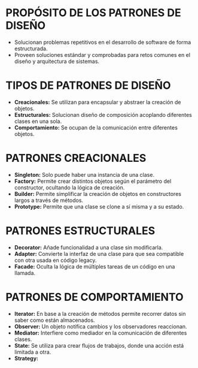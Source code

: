 # PROPÓSITO DE LOS PATRONES DE DISEÑO

- Solucionan problemas repetitivos en el desarrollo de software de forma estructurada.
- Proveen soluciones estándar y comprobadas para retos comunes en el diseño y arquitectura de sistemas.

# TIPOS DE PATRONES DE DISEÑO

-   **Creacionales:** Se utilizan para encapsular y abstraer la creación de objetos.
-  **Estructurales:** Solucionan diseño de composición acoplando diferentes clases en una sola.
- **Comportamiento:** Se ocupan de la comunicación entre diferentes objetos.

# PATRONES CREACIONALES

- **Singleton:** Solo puede haber una instancia de una clase.
-   **Factory:** Permite crear distintos objetos según el parámetro del constructor, ocultando la lógica de creación.
-   **Builder:** Permite simplificar la creación de objetos en constructores largos a través de métodos.
- **Prototype:** Permite que una clase se clone a sí misma y a su estado.

# PATRONES ESTRUCTURALES

- **Decorator:** Añade funcionalidad a una clase sin modificarla.
-   **Adapter:** Convierte la interfaz de una clase para que sea compatible con otra usada en código legacy.
-    **Facade:** Oculta la lógica de múltiples tareas de un código en una llamada.

# PATRONES DE COMPORTAMIENTO

- **Iterator:** En base a la creación de métodos permite recorrer datos sin saber como están almacenados.
- **Observer:** Un objeto notifica cambios y los observadores reaccionan.
- **Mediator:** Interfiere como mediador en la comunicación de diferentes clases.
-    **State:** Se utiliza para crear flujos de trabajos, donde una acción está limitada a otra.
- **Strategy:** 
